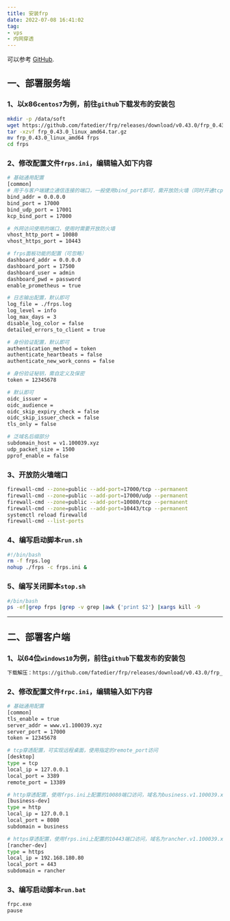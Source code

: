 ```yaml
---
title: 安装frp
date: 2022-07-08 16:41:02
tag: 
- vps
- 内网穿透
---
```

可以参考 [GitHub](https://github.com/fatedier/frp).

## 一、部署服务端

### 1、以x86`centos7`为例，前往`github`下载发布的安装包

``` bash
mkdir -p /data/soft
wget https://github.com/fatedier/frp/releases/download/v0.43.0/frp_0.43.0_linux_amd64.tar.gz
tar -xzvf frp_0.43.0_linux_amd64.tar.gz
mv frp_0.43.0_linux_amd64 frps
cd frps
```

### 2、修改配置文件`frps.ini`，编辑输入如下内容

``` bash
# 基础通用配置
[common]
# 用于与客户端建立通信连接的端口，一般使用bind_port即可，需开放防火墙（同时开通tcp、udp）
bind_addr = 0.0.0.0
bind_port = 17000
bind_udp_port = 17001
kcp_bind_port = 17000

# 外网访问使用的端口，使用时需要开放防火墙
vhost_http_port = 10080
vhost_https_port = 10443

# frps面板功能的配置（可忽略）
dashboard_addr = 0.0.0.0
dashboard_port = 17500
dashboard_user = admin
dashboard_pwd = password
enable_prometheus = true

# 日志输出配置，默认即可
log_file = ./frps.log
log_level = info
log_max_days = 3
disable_log_color = false
detailed_errors_to_client = true

# 身份验证配置，默认即可
authentication_method = token
authenticate_heartbeats = false
authenticate_new_work_conns = false

# 身份验证秘钥，需自定义及保密
token = 12345678

# 默认即可
oidc_issuer =
oidc_audience =
oidc_skip_expiry_check = false
oidc_skip_issuer_check = false
tls_only = false

# 泛域名后缀部分
subdomain_host = v1.100039.xyz
udp_packet_size = 1500
pprof_enable = false
```

### 3、开放防火墙端口

``` bash
firewall-cmd --zone=public --add-port=17000/tcp --permanent
firewall-cmd --zone=public --add-port=17000/udp --permanent
firewall-cmd --zone=public --add-port=10080/tcp --permanent
firewall-cmd --zone=public --add-port=10443/tcp --permanent
systemctl reload firewalld
firewall-cmd --list-ports
```
### 4、编写启动脚本`run.sh`
``` bash
#!/bin/bash
rm -f frps.log
nohup ./frps -c frps.ini &
```
### 5、编写关闭脚本`stop.sh`

``` bash
#/bin/bash
ps -ef|grep frps |grep -v grep |awk {'print $2'} |xargs kill -9
```
---
## 二、部署客户端

### 1、以64位`windows10`为例，前往`github`下载发布的安装包

``` bash
下载解压：https://github.com/fatedier/frp/releases/download/v0.43.0/frp_0.43.0_windows_amd64.zip
```

### 2、修改配置文件`frpc.ini`，编辑输入如下内容
``` bash
# 基础通用配置
[common]
tls_enable = true
server_addr = www.v1.100039.xyz
server_port = 17000
token = 12345678

# tcp穿透配置，可实现远程桌面，使用指定的remote_port访问
[desktop]
type = tcp
local_ip = 127.0.0.1
local_port = 3389
remote_port = 13389

# http穿透配置，使用frps.ini上配置的10080端口访问，域名为business.v1.100039.xyz
[business-dev]
type = http
local_ip = 127.0.0.1
local_port = 8080
subdomain = business

# https穿透配置，使用frps.ini上配置的10443端口访问，域名为rancher.v1.100039.xyz
[rancher-dev]
type = https
local_ip = 192.168.180.80
local_port = 443
subdomain = rancher
```
### 3、编写启动脚本`run.bat`
``` bash
frpc.exe
pause
```
